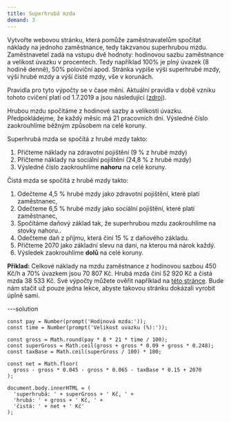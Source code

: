 ```yaml
---
title: Superhrubá mzda
demand: 3
---
```


Vytvořte webovou stránku, která pomůže zaměstnavatelům spočítat náklady na jednoho zaměstnance, tedy takzvanou superhrubou mzdu. Zaměstnavetel zadá na vstupu dvě hodnoty: hodinovou sazbu zaměstnance a velikost úvazku v procentech. Tedy například 100% je plný úvazek (8 hodině denně), 50% poloviční apod. Stránka vypíše výši superhrubé mzdy, výší hrubé mzdy a výší čisté mzdy, vše v korunách.

Pravidla pro tyto výpočty se v čase mění. Aktuální pravidla v době vzniku tohoto cvičení platí od 1.7.2019 a jsou následující ([zdroj](https://www.vypocet.cz/popis-vypoctu-ciste-mzdy)).

Hrubou mzdu spočítáme z hodinové sazby a velikosti úvazku. Předpokládejme, že každý měsíc má 21 pracovních dní. Výsledné číslo zaokrouhlíme běžným způsobem na celé koruny.

Superhrubá mzda se spočítá z hrubé mzdy takto:

1. Přičteme náklady na zdravotní pojištění (9 % z hrubé mzdy)
1. Přičteme náklady na sociální pojištění (24,8 % z hrubé mzdy)
1. Výsledné číslo zaokrouhlíme **nahoru** na celé koruny.

Čistá mzda se spočítá z hrubé mzdy takto:

1. Odečteme 4,5 % hrubé mzdy jako zdravotní pojištění, které platí zaměstnanec,
1. Odečteme 6,5 % hrubé mzdy jako sociální pojištění, které platí zaměstnanec,
1. Spočítáme daňový základ tak, že superhrubou mzdu zaokrouhlíme na stovky nahoru..
1. Odečteme daň z příjmu, která činí 15 % z daňového základu.
1. Přičteme 2070 jako základní slevu na dani, na kterou má nárok každý.
1. Výsledek zaokrouhlíme **dolů** na celé koruny.

**Příklad:** Celkové náklady na mzdu zaměstnance z hodinovou sazbou 450 Kč/h a 70% úvazkem jsou 70&nbsp;807 Kč. Hrubá mzda činí 52&nbsp;920 Kč a čistá mzda 38&nbsp;533 Kč. Své výpočty můžete ověřit například na [této stránce](https://www.vypocet.cz/cista-mzda). Bude nám stačit už pouze jedna lekce, abyste takovou stránku dokázali vyrobit úplně sami.

---solution

```
const pay = Number(prompt('Hodinová mzda:'));
const time = Number(prompt('Velikost uvazku (%):'));

const gross = Math.round(pay * 8 * 21 * time / 100);
const superGross = Math.ceil(gross + gross * 0.09 + gross * 0.248);
const taxBase = Math.ceil(superGross / 100) * 100;

const net = Math.floor(
  gross - gross * 0.045 - gross * 0.065 - taxBase * 0.15 + 2070
);

document.body.innerHTML = (
  'superhrubá: ' + superGross + ' Kč, ' +
  'hrubá: ' + gross + ' Kč, ' +
  'čistá: ' + net + ' Kč'
);
```
